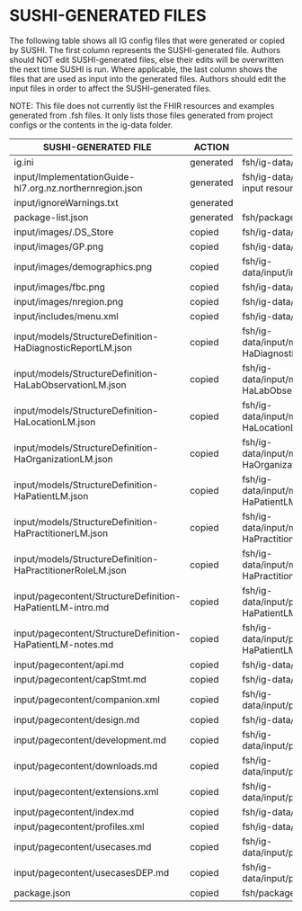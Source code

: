 # SUSHI-GENERATED FILES #

The following table shows all IG config files that were generated or copied by SUSHI.  The first column
represents the SUSHI-generated file. Authors should NOT edit SUSHI-generated files, else their edits will
be overwritten the next time SUSHI is run. Where applicable, the last column shows the files that are used
as input into the generated files. Authors should edit the input files in order to affect the SUSHI-generated
files.

NOTE: This file does not currently list the FHIR resources and examples generated from .fsh files. It only
lists those files generated from project configs or the contents in the ig-data folder.

| SUSHI-GENERATED FILE                                       | ACTION    | INPUT FILE(S)                                                          |
| ---------------------------------------------------------- | --------- | ---------------------------------------------------------------------- |
| ig.ini                                                     | generated | fsh/ig-data/ig.ini, fsh/package.json                                   |
| input/ImplementationGuide-hl7.org.nz.northernregion.json   | generated | fsh/ig-data/ig.ini, fsh/package.json, {all input resources and pages}  |
| input/ignoreWarnings.txt                                   | generated |                                                                        |
| package-list.json                                          | generated | fsh/package.json                                                       |
| input/images/.DS_Store                                     | copied    | fsh/ig-data/input/images/.DS_Store                                     |
| input/images/GP.png                                        | copied    | fsh/ig-data/input/images/GP.png                                        |
| input/images/demographics.png                              | copied    | fsh/ig-data/input/images/demographics.png                              |
| input/images/fbc.png                                       | copied    | fsh/ig-data/input/images/fbc.png                                       |
| input/images/nregion.png                                   | copied    | fsh/ig-data/input/images/nregion.png                                   |
| input/includes/menu.xml                                    | copied    | fsh/ig-data/input/includes/menu.xml                                    |
| input/models/StructureDefinition-HaDiagnosticReportLM.json | copied    | fsh/ig-data/input/models/StructureDefinition-HaDiagnosticReportLM.json |
| input/models/StructureDefinition-HaLabObservationLM.json   | copied    | fsh/ig-data/input/models/StructureDefinition-HaLabObservationLM.json   |
| input/models/StructureDefinition-HaLocationLM.json         | copied    | fsh/ig-data/input/models/StructureDefinition-HaLocationLM.json         |
| input/models/StructureDefinition-HaOrganizationLM.json     | copied    | fsh/ig-data/input/models/StructureDefinition-HaOrganizationLM.json     |
| input/models/StructureDefinition-HaPatientLM.json          | copied    | fsh/ig-data/input/models/StructureDefinition-HaPatientLM.json          |
| input/models/StructureDefinition-HaPractitionerLM.json     | copied    | fsh/ig-data/input/models/StructureDefinition-HaPractitionerLM.json     |
| input/models/StructureDefinition-HaPractitionerRoleLM.json | copied    | fsh/ig-data/input/models/StructureDefinition-HaPractitionerRoleLM.json |
| input/pagecontent/StructureDefinition-HaPatientLM-intro.md | copied    | fsh/ig-data/input/pagecontent/StructureDefinition-HaPatientLM-intro.md |
| input/pagecontent/StructureDefinition-HaPatientLM-notes.md | copied    | fsh/ig-data/input/pagecontent/StructureDefinition-HaPatientLM-notes.md |
| input/pagecontent/api.md                                   | copied    | fsh/ig-data/input/pagecontent/api.md                                   |
| input/pagecontent/capStmt.md                               | copied    | fsh/ig-data/input/pagecontent/capStmt.md                               |
| input/pagecontent/companion.xml                            | copied    | fsh/ig-data/input/pagecontent/companion.xml                            |
| input/pagecontent/design.md                                | copied    | fsh/ig-data/input/pagecontent/design.md                                |
| input/pagecontent/development.md                           | copied    | fsh/ig-data/input/pagecontent/development.md                           |
| input/pagecontent/downloads.md                             | copied    | fsh/ig-data/input/pagecontent/downloads.md                             |
| input/pagecontent/extensions.xml                           | copied    | fsh/ig-data/input/pagecontent/extensions.xml                           |
| input/pagecontent/index.md                                 | copied    | fsh/ig-data/input/pagecontent/index.md                                 |
| input/pagecontent/profiles.xml                             | copied    | fsh/ig-data/input/pagecontent/profiles.xml                             |
| input/pagecontent/usecases.md                              | copied    | fsh/ig-data/input/pagecontent/usecases.md                              |
| input/pagecontent/usecasesDEP.md                           | copied    | fsh/ig-data/input/pagecontent/usecasesDEP.md                           |
| package.json                                               | copied    | fsh/package.json                                                       |